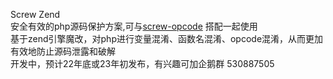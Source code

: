 Screw Zend  
安全有效的php源码保护方案,可与[screw-opcode](https://github.com/del-xiong/screw-opcode) 搭配一起使用  
基于zend引擎魔改，对php进行变量混淆、函数名混淆、opcode混淆，从而更加有效地防止源码泄露和破解  
开发中，预计22年底或23年初发布，有兴趣可加企鹅群 530887505